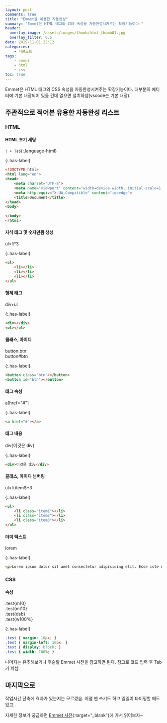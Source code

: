 ```yaml
---
layout: post
comments: true
title: "Emmet을 이용한 자동완성"
summary: "Emmet은 HTML 태그와 CSS 속성을 자동완성시켜주는 확장기능이다."
header:
  overlay_image: /assets/images/thumb/html_thumb01.jpg
  overlay_filter: 0.5
date: 2019-11-01 22:12
categories:
    - 퍼블노트
tags:
    - emmet
    - html
    - css
toc: true
---
```


Emmet은 HTML 태그와 CSS 속성을 자동완성시켜주는 확장기능이다. 대부분의 에디터에 기본 내장되어 있을 건데 없으면 설치하셈(vscode는 기본 내장).

## 주관적으로 적어본 유용한 자동완성 리스트

### HTML

#### HTML 초기 세팅

```! + Tab```{:.language-html}

{:.has-label}
```html
<!DOCTYPE html>
<html lang="en">
<head>
    <meta charset="UTF-8">
    <meta name="viewport" content="width=device-width, initial-scale=1.0">
    <meta http-equiv="X-UA-Compatible" content="ie=edge">
    <title>Document</title>
</head>
<body>
    
</body>
</html>
```

#### 자식 태그 및 숫자만큼 생성

ul>li*3

{:.has-label}
```html
<ul>
    <li></li>
    <li></li>
    <li></li>
</ul>
```

#### 형제 태그

div+ul

{:.has-label}
```html
<div></div>
<ul></ul>
```

#### 클래스, 아이디

button.btn  
button#btn

{:.has-label}
```html
<button class="btn"></button>
<button id="btn"></button>
```

#### 태그 속성

a[href="#"]

{:.has-label}
```html
<a href="#"></a>
```

#### 태그 내용
div{이것은 div}

{:.has-label}
```html
<div>이것은 div</div>
```

#### 클래스, 아이디 넘버링
ul>li.item$*3

{:.has-label}
```html
<ul>
    <li class="item1"></li>
    <li class="item2"></li>
    <li class="item3"></li>
</ul>
```

#### 더미 텍스트
lorem

{:.has-label}
```html
<p>Lorem ipsum dolor sit amet consectetur adipisicing elit. Esse iste non quibusdam harum deserunt, officiis vel optio porro culpa quae minus? Labore error veritatis fugiat asperiores excepturi! Totam, temporibus iusto?</p>
```

### CSS

#### 속성
.test{m10}  
.test{ml10}  
.test{dsb}  
.test{w100%}

{:.has-label}
```css
.test { margin: 10px; }
.test { margin-left: 10px; }
.test { display: block; }
.test { width: 100%; }
```

나머지는 유추해보거나 후술할 Emmet 사전을 참고하면 된다. 참고로 코드 입력 후 Tab키 치셈.

## 마지막으로

작업시간 단축에 효과가 있는지는 모르겠음. 어떨 땐 쓰기도 하고 일일이 타이핑할 때도 있고..

자세한 정보가 궁금하면 [Emmet 사전](https://docs.emmet.io/abbreviations/syntax/){:target="_blank"}에 가서 읽어보자~